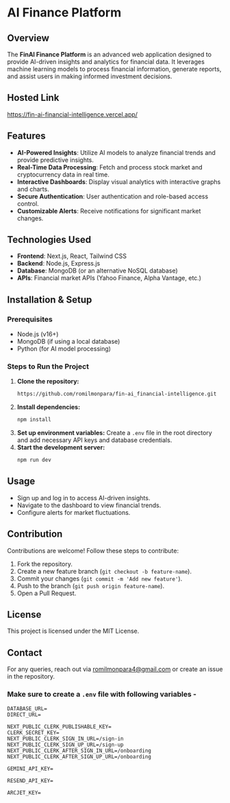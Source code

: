 # AI Finance Platform

## Overview

The **FinAI Finance Platform** is an advanced web application designed to provide AI-driven insights and analytics for financial data. It leverages machine learning models to process financial information, generate reports, and assist users in making informed investment decisions.

## Hosted Link
https://fin-ai-financial-intelligence.vercel.app/

## Features

- **AI-Powered Insights**: Utilize AI models to analyze financial trends and provide predictive insights.
- **Real-Time Data Processing**: Fetch and process stock market and cryptocurrency data in real time.
- **Interactive Dashboards**: Display visual analytics with interactive graphs and charts.
- **Secure Authentication**: User authentication and role-based access control.
- **Customizable Alerts**: Receive notifications for significant market changes.

## Technologies Used

- **Frontend**: Next.js, React, Tailwind CSS
- **Backend**: Node.js, Express.js
- **Database**: MongoDB (or an alternative NoSQL database)
- **APIs**: Financial market APIs (Yahoo Finance, Alpha Vantage, etc.)

## Installation & Setup

### Prerequisites

- Node.js (v16+)
- MongoDB (if using a local database)
- Python (for AI model processing)

### Steps to Run the Project

1. **Clone the repository:**
   ```sh
   https://github.com/romilmonpara/fin-ai_financial-intelligence.git
   ```
2. **Install dependencies:**
   ```sh
   npm install
   ```
3. **Set up environment variables:**
   Create a `.env` file in the root directory and add necessary API keys and database credentials.
4. **Start the development server:**
   ```sh
   npm run dev
   ```

## Usage

- Sign up and log in to access AI-driven insights.
- Navigate to the dashboard to view financial trends.
- Configure alerts for market fluctuations.

## Contribution

Contributions are welcome! Follow these steps to contribute:

1. Fork the repository.
2. Create a new feature branch (`git checkout -b feature-name`).
3. Commit your changes (`git commit -m 'Add new feature'`).
4. Push to the branch (`git push origin feature-name`).
5. Open a Pull Request.

## License

This project is licensed under the MIT License.

## Contact

For any queries, reach out via [romilmonpara4@gmail.com](mailto\:email@example.com) or create an issue in the repository.

### Make sure to create a `.env` file with following variables -
```
DATABASE_URL=
DIRECT_URL=

NEXT_PUBLIC_CLERK_PUBLISHABLE_KEY=
CLERK_SECRET_KEY=
NEXT_PUBLIC_CLERK_SIGN_IN_URL=/sign-in
NEXT_PUBLIC_CLERK_SIGN_UP_URL=/sign-up
NEXT_PUBLIC_CLERK_AFTER_SIGN_IN_URL=/onboarding
NEXT_PUBLIC_CLERK_AFTER_SIGN_UP_URL=/onboarding

GEMINI_API_KEY=

RESEND_API_KEY=

ARCJET_KEY=
```
